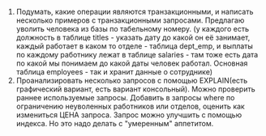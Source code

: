 1. Подумать, какие операции являются транзакционными, и написать несколько примеров с транзакционными запросами. Предлагаю уволить человека из базы по табельному номеру. (у каждого есть должность в таблице titles - указать дату до какой он её занимает, каждый работает в каком то отделе - таблица dept_emp, и выплаты по каждому работнику лежат в таблице salaries - там тоже есть дата по какой мы понимаем до какой даты человек работал. Основная таблица employees - так и хранит данные о сотруднике)
2. Проанализировать несколько запросов с помощью EXPLAIN(есть графический вариант, есть вариант консольный). Можно проверить раннее используемые запросы. Добавить в запросы where по ограничению неуволенных работников или отделов, оценить как измениться ЦЕНА запроса. Запрос можно улучшить с помощью индекса. Но это надо делать с "умеренным" аппетитом.